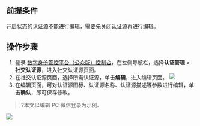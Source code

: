 ## 前提条件
开启状态的认证源不能进行编辑，需要先关闭认证源再进行编辑。

## 操作步骤
1. 登录 [数字身份管控平台（公众版）控制台](https://console.cloud.tencent.com/ciam)，在左侧导航栏，选择**认证管理** > **社交认证源**，进入社交认证源页面。
2. 在社交认证源页面，选择所需认证源，单击**编辑**，进入编辑页面。
![](https://main.qcloudimg.com/raw/cf969dc1097ed3ecea5d1529b7ca025f.png)
3. 在编辑页面，可对认证源图标、认证源名称、认证源描述等参数进行编辑，单击**确认**，即可保存修改。
>?本文以编辑 PC 微信登录为示例。
>
![](https://main.qcloudimg.com/raw/44c2b85bbbcc36ede60cd97733a50949.png)
